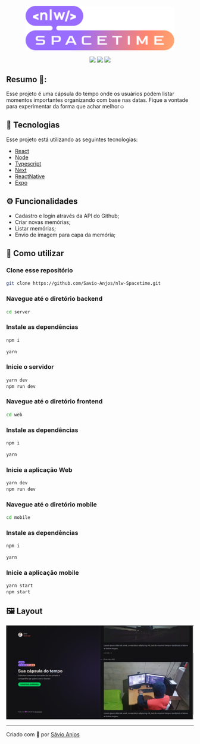  <p align='center'><img width='400' src="./.github/nlw-spacetime-logo.svg"/></p>

 <p align='center'>
<img src="https://img.shields.io/github/repo-size/Savio-Anjos/nlw-Spacetime?color=5c3ea3">
<img src="https://img.shields.io/github/languages/count/Savio-Anjos/nlw-Spacetime?color=5c3ea3">
<img src="https://img.shields.io/github/last-commit/Savio-Anjos/nlw-Spacetime?color=5c3ea3"> 
</p>

##  Resumo 📖:
Esse projeto é uma cápsula do tempo onde os usuários podem listar 
momentos importantes organizando com base nas datas. Fique a vontade para experimentar da forma que achar melhor☺️

## 🚀 Tecnologias
Esse projeto está utilizando as seguintes tecnologias:
    

- [React](https://pt-br.reactjs.org/)
- [Node](https://nodejs.org/en/)
- [Typescript](https://www.typescriptlang.org/)  
- [Next](https://nextjs.org//)  
- [ReactNative](https://reactnative.dev/)  
- [Expo](https://expo.dev/)  


## ⚙️ Funcionalidades
- Cadastro e login através da API do Github;
- Criar novas memórias;
- Listar memórias;
- Envio de imagem para capa da memória;

## 🎲 Como utilizar
### Clone esse repositório
```bash
git clone https://github.com/Savio-Anjos/nlw-Spacetime.git

```
### Navegue até o diretório backend
```bash 
cd server
```

### Instale as dependências
```bash
npm i
```
```bash
yarn
```

### Inicie o servidor
```bash
yarn dev
npm run dev
```

### Navegue até o diretório frontend
```bash 
cd web
```

### Instale as dependências
```bash
npm i
```
```bash
yarn
```
### Inicie a aplicação Web
```bash
yarn dev
npm run dev
```

### Navegue até o diretório mobile
```bash 
cd mobile
```

### Instale as dependências
```bash
npm i
```
```bash
yarn
```
### Inicie a aplicação mobile
```bash
yarn start
npm start
```

## 🖼️ Layout
<img src=".github/dashboard.png">

---
<p>Criado com 💙 por <a href='https://github.com/Savio-Anjos/' target='_blank'>Sávio Anjos</a></p>


 
